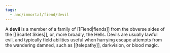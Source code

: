 ```yaml
---
tags:
  - anc/immortal/fiend/devil
---
```

A **devil** is a member of a family of [[Fiend|fiends]] from the obverse sides of the [[Scarlet Skies]], or, more broadly, the Hells. Devils are usually lawful evil, and typically field abilities useful when harrying escape attempts from the wandering damned, such as [[telepathy]], darkvision, or blood magic.
